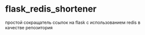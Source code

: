 # flask_redis_shortener
простой сокращатель ссылок на flask с использованием redis в качестве репозитория
